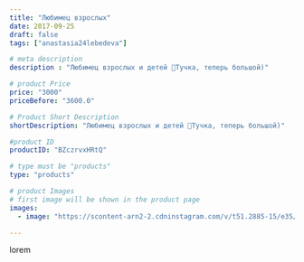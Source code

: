 ```yaml
---
title: "Любимец взрослых"
date: 2017-09-25
draft: false
tags: ["anastasia24lebedeva"]

# meta description
description : "Любимец взрослых и детей 🐻Тучка, теперь большой)"

# product Price
price: "3000"
priceBefore: "3600.0"

# Product Short Description
shortDescription: "Любимец взрослых и детей 🐻Тучка, теперь большой)"

#product ID
productID: "BZczrvxHRtQ"

# type must be "products"
type: "products"

# product Images
# first image will be shown in the product page
images:
  - image: "https://scontent-arn2-2.cdninstagram.com/v/t51.2885-15/e35/21910112_173002859941601_561738454816260096_n.jpg?se=7&tp=1&_nc_ht=scontent-arn2-2.cdninstagram.com&_nc_cat=105&_nc_ohc=g_3f0yGuQBcAX9RxBuX&ccb=7-4&oh=848134132aebcb1ec5c158b12d47764c&oe=60826027&ig_cache_key=MTYxMTM5MDA3MzI5MTIxNzc0NA%3D%3D.2-ccb7-4"

---
```

lorem
